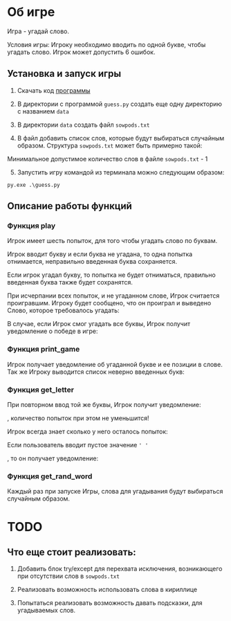 # Об игре

Игра - угадай слово. 

Условия игры:
Игроку необходимо вводить по одной букве, чтобы угадать слово. Игрок может допустить 6 ошибок.

## Установка и запуск игры

1) Скачать код [программы](https://gist.github.com/dvmn-tasks/5f31ef8aabcef4ba9f0dd9766d7c434c)

2) В директории с программой ``guess.py`` создать еще одну директорию с названием `data`

3) В директории `data` создать файл `sowpods.txt`

4) В файл добавить список слов, которые будут выбираться случайным образом.
Структура `sowpods.txt` может быть примерно такой:

[id]:https://github.com/EDU-DevMan/writing_documentation/blob/main/image/exmpl.jpg

Минимальное допустимое количество слов в файле `sowpods.txt` - 1

5) Запустить игру командой из терминала можно следующим образом:

```py.exe .\guess.py```

## Описание работы функций

### Функция play

Игрок имеет шесть попыток, для того чтобы угадать слово по буквам.

Игрок вводит букву и если буква не угадана, то одна попытка отнимается, неправильно введенная буква сохраняется.

Если игрок угадал букву, то попытка не будет отниматься, правильно введенная буква также будет сохранятся. 

При исчерпании всех попыток, и не угаданном слове, Игрок считается проигравшим.
Игроку будет сообщено, что он проиграл и выведено Слово, которое требовалось угадать:

[id]:https://github.com/EDU-DevMan/writing_documentation/blob/main/image/lose.jpg

В случае, если Игрок смог угадать все буквы, Игрок получит уведомление о победе в игре:  

[id]:https://github.com/EDU-DevMan/writing_documentation/blob/main/image/win_1.jpg

### Функция print_game

Игрок получает уведомление об угаданной букве и ее позиции в слове. 
Так же Игроку выводится список неверно введенных букв:

[id]:https://github.com/EDU-DevMan/writing_documentation/blob/main/image/let_1.jpg

### Функция get_letter

При повторном ввод той же буквы, Игрок получит уведомление:

[id]:https://github.com/EDU-DevMan/writing_documentation/blob/main/image/let_2.jpg

, количество попыток при этом не уменьшится!

Игрок всегда знает сколько у него осталось попыток:

[id]:https://github.com/EDU-DevMan/writing_documentation/blob/main/image/let_3.jpg

Если пользователь вводит пустое значение ``' '``

[id]:(https://github.com/EDU-DevMan/writing_documentation/blob/main/image/null.jpg)

, то он получает уведомление:

[id]:https://github.com/EDU-DevMan/writing_documentation/blob/main/image/let_4.jpg

### Функция get_rand_word

Каждый раз при запуске Игры, слова для угадывания будут выбираться случайным образом.

# TODO

## Что еще стоит реализовать:

1) Добавить блок try/except для перехвата исключения, возникающего при отсутствии слов в ```sowpods.txt```

2) Реализовать возможность использовать слова в кириллице

3) Попытаться реализовать возможность давать подсказки, для угадываемых слов. 
